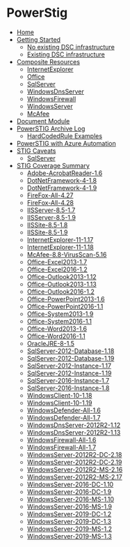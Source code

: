 # PowerStig

* [Home][home]
* [Getting Started][gettingstarted]
  * [No existing DSC infrastructure][DscGettingStarted]
  * [Existing DSC infrastructure][DscOnPremises]
* [Composite Resources][compositeresources]
  * [InternetExplorer][InternetExplorer]
  * [Office][Office]
  * [SqlServer][sqlserver]
  * [WindowsDnsServer][windowsdnsserver]
  * [WindowsFirewall][windowsfirewall]
  * [WindowsServer][windowsserver]
  * [McAfee][McAfee]
* [Document Module][document]
* [PowerSTIG Archive Log][powerstigarchivelog]
  * [HardCodedRule Examples][hardcodedexamples]
* [PowerSTIG with Azure Automation][powerstigwithazureautomation]
* [STIG Caveats][stigcaveats]
  * [SqlServer][sqlservercaveats]
* [STIG Coverage Summary][stigcoveragesummary]
  * [Adobe-AcrobatReader-1.6][AdobeAcrobatReader16]
  * [DotNetFramework-4-1.8][DotNetFramework418]
  * [DotNetFramework-4-1.9][DotNetFramework419]
  * [FireFox-All-4.27][FireFoxAll427]
  * [FireFox-All-4.28][FireFoxAll428]
  * [IISServer-8.5-1.7][IISServer8517]
  * [IISServer-8.5-1.9][IISServer8519]
  * [IISSite-8.5-1.8][IISSite8518]
  * [IISSite-8.5-1.9][IISSite8519]
  * [InternetExplorer-11-1.17][InternetExplorer11117]
  * [InternetExplorer-11-1.18][InternetExplorer11118]
  * [McAfee-8.8-VirusScan-5.16][McAfee88VirusScan516]
  * [Office-Excel2013-1.7][OfficeExcel201317]
  * [Office-Excel2016-1.2][OfficeExcel201612]
  * [Office-Outlook2013-1.12][OfficeOutlook2013112]
  * [Office-Outlook2013-1.13][OfficeOutlook2013113]
  * [Office-Outlook2016-1.2][OfficeOutlook201612]
  * [Office-PowerPoint2013-1.6][OfficePowerPoint201316]
  * [Office-PowerPoint2016-1.1][OfficePowerPoint201611]
  * [Office-System2013-1.9][OfficeSystem201319]
  * [Office-System2016-1.1][OfficeSystem201611]
  * [Office-Word2013-1.6][OfficeWord201316]
  * [Office-Word2016-1.1][OfficeWord201611]
  * [OracleJRE-8-1.5][OracleJRE815]
  * [SqlServer-2012-Database-1.18][SqlServer2012Database118]
  * [SqlServer-2012-Database-1.19][SqlServer2012Database119]
  * [SqlServer-2012-Instance-1.17][SqlServer2012Instance117]
  * [SqlServer-2012-Instance-1.19][SqlServer2012Instance119]
  * [SqlServer-2016-Instance-1.7][SqlServer2016Instance17]
  * [SqlServer-2016-Instance-1.8][SqlServer2016Instance18]
  * [WindowsClient-10-1.18][WindowsClient10118]
  * [WindowsClient-10-1.19][WindowsClient10119]
  * [WindowsDefender-All-1.6][WindowsDefenderAll16]
  * [WindowsDefender-All-1.7][WindowsDefenderAll17]
  * [WindowsDnsServer-2012R2-1.12][WindowsDnsServer2012R2112]
  * [WindowsDnsServer-2012R2-1.13][WindowsDnsServer2012R2113]
  * [WindowsFirewall-All-1.6][WindowsFirewallAll16]
  * [WindowsFirewall-All-1.7][WindowsFirewallAll17]
  * [WindowsServer-2012R2-DC-2.18][WindowsServer2012R2DC218]
  * [WindowsServer-2012R2-DC-2.19][WindowsServer2012R2DC219]
  * [WindowsServer-2012R2-MS-2.16][WindowsServer2012R2MS216]
  * [WindowsServer-2012R2-MS-2.17][WindowsServer2012R2MS217]
  * [WindowsServer-2016-DC-1.10][WindowsServer2016DC110]
  * [WindowsServer-2016-DC-1.9][WindowsServer2016DC19]
  * [WindowsServer-2016-MS-1.10][WindowsServer2016MS110]
  * [WindowsServer-2016-MS-1.9][WindowsServer2016MS19]
  * [WindowsServer-2019-DC-1.2][WindowsServer2019DC12]
  * [WindowsServer-2019-DC-1.3][WindowsServer2019DC13]
  * [WindowsServer-2019-MS-1.2][WindowsServer2019MS12]
  * [WindowsServer-2019-MS-1.3][WindowsServer2019MS13]

[home]:                   https://github.com/Microsoft/PowerStig/wiki/home
[convert]:                https://github.com/Microsoft/PowerStig/wiki/Convert
[stig]:                   https://github.com/Microsoft/PowerStig/wiki/Stig
[compositeresources]:     https://github.com/Microsoft/PowerStig/wiki/CompositeResources
[gettingstarted]:         https://github.com/Microsoft/PowerStig/wiki/GettingStarted
[InternetExplorer]:       https://github.com/Microsoft/PowerStig/wiki/InternetExplorer
[office]:                 https://github.com/Microsoft/PowerStig/wiki/Office
[sqlserver]:              https://github.com/Microsoft/PowerStig/wiki/SqlServer
[windowsdnsserver]:       https://github.com/Microsoft/PowerStig/wiki/WindowsDnsServer
[windowsfirewall]:        https://github.com/Microsoft/PowerStig/wiki/WindowsFirewall
[windowsserver]:          https://github.com/Microsoft/PowerStig/wiki/WindowsServer
[mcafee]:                 https://github.com/Microsoft/PowerStig/wiki/Mcafee
[document]:               https://github.com/Microsoft/PowerStig/wiki/Document
[powerstigarchivelog]:    https://github.com/Microsoft/PowerStig/wiki/PowerSTIGArchiveLog
[hardcodedexamples]:      https://github.com/Microsoft/PowerStig/wiki/PowerSTIGArchiveLog#HardCodedRule-Examples
[powerstigwithazureautomation]:    https://github.com/microsoft/PowerStig/wiki/PowerSTIG-With-Azure-Automation
[stigcaveats]:            https://github.com/Microsoft/PowerStig/wiki/StigCaveats
[sqlservercaveats]:       https://github.com/Microsoft/PowerStig/wiki/StigCaveats#sqlserver-2012
[DscGettingStarted]:      https://github.com/Microsoft/PowerStig/wiki/DscGettingStarted
[DscOnPremises]:          https://github.com/Microsoft/PowerStig/wiki/DscOnPremises
[DscAzureAutomation]:     https://github.com/Microsoft/PowerStig/wiki/DscAzureAutomation
[DscAzureVirtualMachine]: https://github.com/Microsoft/PowerStig/wiki/DscAzureVirtualMachine
[stigcoveragesummary]:    https://github.com/Microsoft/PowerStig/wiki/StigCoverageSummary
[AdobeAcrobatReader16]: https://github.com/Microsoft/PowerStig/wiki/Adobe-AcrobatReader-1.6
[DotNetFramework418]: https://github.com/Microsoft/PowerStig/wiki/DotNetFramework-4-1.8
[DotNetFramework419]: https://github.com/Microsoft/PowerStig/wiki/DotNetFramework-4-1.9
[FireFoxAll427]: https://github.com/Microsoft/PowerStig/wiki/FireFox-All-4.27
[FireFoxAll428]: https://github.com/Microsoft/PowerStig/wiki/FireFox-All-4.28
[IISServer8517]: https://github.com/Microsoft/PowerStig/wiki/IISServer-8.5-1.7
[IISServer8519]: https://github.com/Microsoft/PowerStig/wiki/IISServer-8.5-1.9
[IISSite8518]: https://github.com/Microsoft/PowerStig/wiki/IISSite-8.5-1.8
[IISSite8519]: https://github.com/Microsoft/PowerStig/wiki/IISSite-8.5-1.9
[InternetExplorer11117]: https://github.com/Microsoft/PowerStig/wiki/InternetExplorer-11-1.17
[InternetExplorer11118]: https://github.com/Microsoft/PowerStig/wiki/InternetExplorer-11-1.18
[McAfee88VirusScan516]: https://github.com/Microsoft/PowerStig/wiki/McAfee-8.8-VirusScan-5.16
[OfficeExcel201317]: https://github.com/Microsoft/PowerStig/wiki/Office-Excel2013-1.7
[OfficeExcel201612]: https://github.com/Microsoft/PowerStig/wiki/Office-Excel2016-1.2
[OfficeOutlook2013112]: https://github.com/Microsoft/PowerStig/wiki/Office-Outlook2013-1.12
[OfficeOutlook2013113]: https://github.com/Microsoft/PowerStig/wiki/Office-Outlook2013-1.13
[OfficeOutlook201612]: https://github.com/Microsoft/PowerStig/wiki/Office-Outlook2016-1.2
[OfficePowerPoint201316]: https://github.com/Microsoft/PowerStig/wiki/Office-PowerPoint2013-1.6
[OfficePowerPoint201611]: https://github.com/Microsoft/PowerStig/wiki/Office-PowerPoint2016-1.1
[OfficeSystem201319]: https://github.com/Microsoft/PowerStig/wiki/Office-System2013-1.9
[OfficeSystem201611]: https://github.com/Microsoft/PowerStig/wiki/Office-System2016-1.1
[OfficeWord201316]: https://github.com/Microsoft/PowerStig/wiki/Office-Word2013-1.6
[OfficeWord201611]: https://github.com/Microsoft/PowerStig/wiki/Office-Word2016-1.1
[OracleJRE815]: https://github.com/Microsoft/PowerStig/wiki/OracleJRE-8-1.5
[SqlServer2012Database118]: https://github.com/Microsoft/PowerStig/wiki/SqlServer-2012-Database-1.18
[SqlServer2012Database119]: https://github.com/Microsoft/PowerStig/wiki/SqlServer-2012-Database-1.19
[SqlServer2012Instance117]: https://github.com/Microsoft/PowerStig/wiki/SqlServer-2012-Instance-1.17
[SqlServer2012Instance119]: https://github.com/Microsoft/PowerStig/wiki/SqlServer-2012-Instance-1.19
[SqlServer2016Instance17]: https://github.com/Microsoft/PowerStig/wiki/SqlServer-2016-Instance-1.7
[SqlServer2016Instance18]: https://github.com/Microsoft/PowerStig/wiki/SqlServer-2016-Instance-1.8
[WindowsClient10118]: https://github.com/Microsoft/PowerStig/wiki/WindowsClient-10-1.18
[WindowsClient10119]: https://github.com/Microsoft/PowerStig/wiki/WindowsClient-10-1.19
[WindowsDefenderAll16]: https://github.com/Microsoft/PowerStig/wiki/WindowsDefender-All-1.6
[WindowsDefenderAll17]: https://github.com/Microsoft/PowerStig/wiki/WindowsDefender-All-1.7
[WindowsDnsServer2012R2112]: https://github.com/Microsoft/PowerStig/wiki/WindowsDnsServer-2012R2-1.12
[WindowsDnsServer2012R2113]: https://github.com/Microsoft/PowerStig/wiki/WindowsDnsServer-2012R2-1.13
[WindowsFirewallAll16]: https://github.com/Microsoft/PowerStig/wiki/WindowsFirewall-All-1.6
[WindowsFirewallAll17]: https://github.com/Microsoft/PowerStig/wiki/WindowsFirewall-All-1.7
[WindowsServer2012R2DC218]: https://github.com/Microsoft/PowerStig/wiki/WindowsServer-2012R2-DC-2.18
[WindowsServer2012R2DC219]: https://github.com/Microsoft/PowerStig/wiki/WindowsServer-2012R2-DC-2.19
[WindowsServer2012R2MS216]: https://github.com/Microsoft/PowerStig/wiki/WindowsServer-2012R2-MS-2.16
[WindowsServer2012R2MS217]: https://github.com/Microsoft/PowerStig/wiki/WindowsServer-2012R2-MS-2.17
[WindowsServer2016DC110]: https://github.com/Microsoft/PowerStig/wiki/WindowsServer-2016-DC-1.10
[WindowsServer2016DC19]: https://github.com/Microsoft/PowerStig/wiki/WindowsServer-2016-DC-1.9
[WindowsServer2016MS110]: https://github.com/Microsoft/PowerStig/wiki/WindowsServer-2016-MS-1.10
[WindowsServer2016MS19]: https://github.com/Microsoft/PowerStig/wiki/WindowsServer-2016-MS-1.9
[WindowsServer2019DC12]: https://github.com/Microsoft/PowerStig/wiki/WindowsServer-2019-DC-1.2
[WindowsServer2019DC13]: https://github.com/Microsoft/PowerStig/wiki/WindowsServer-2019-DC-1.3
[WindowsServer2019MS12]: https://github.com/Microsoft/PowerStig/wiki/WindowsServer-2019-MS-1.2
[WindowsServer2019MS13]: https://github.com/Microsoft/PowerStig/wiki/WindowsServer-2019-MS-1.3
